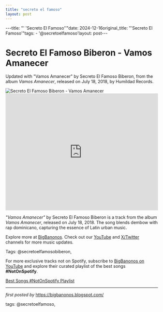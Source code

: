```yaml
---
title: "secreto el famoso"
layout: post
---
```

---title: "' 'Secreto El Famoso''"date: 2024-12-16original_title: "'Secreto El Famoso'"tags:  - '@secretoelfamoso'layout: post---<!-- Title of the Post --><h1 >Secreto El Famoso Biberon - Vamos Amanecer</h1> <!-- Introductory Text --><p >Updated with "Vamos Amanecer" by Secreto El Famoso Biberon, from the album *Vamos Amanecer*, released on July 18, 2018, by Humildad Records.</p> <!-- Featured Image --><div > <img src="https://i.scdn.co/image/ab67616d0000b2735fe4b941c64cd64912d20a6c" alt="Secreto El Famoso Biberon - Vamos Amanecer" /></div> <!-- YouTube Video Embed --><div > <iframe width="100%" height="385" src="https://www.youtube.com/embed/z5zpzYikao4" title="Secreto El Famoso Biberon - Vamos Amanecer (Video Oficial)" frameborder="0" allow="accelerometer; autoplay; clipboard-write; encrypted-media; gyroscope; picture-in-picture; web-share" referrerpolicy="strict-origin-when-cross-origin" allowfullscreen></iframe></div> <!-- Song Information --><div > <p><em>"Vamos Amanecer"</em> by Secreto El Famoso Biberon is a track from the album *Vamos Amanecer*, released on July 18, 2018. The song blends dembow with rap dominicano, capturing the essence of Latin urban music.</p></div> <!-- Footer Links --><div > <p>Explore more at <a href="https://bigbanonos.blogspot.com/" target="_blank">BigBanonos</a>. Check out our <a href="https://www.youtube.com/@BigBanonos" target="_blank">YouTube</a> and <a href="https://x.com/bigbanonos" target="_blank">X/Twitter</a> channels for more music updates.</p></div> <!-- Tags --><p >Tags: @secretoelfamosobiberon,</p><!--Subscribe and Playlist Links--><div>    <p>For more exclusive tracks not on Spotify, subscribe to <a href="https://www.youtube.com/@BigBanonos" target="_blank">BigBanonos on YouTube</a> and explore their curated playlist of the best songs <strong>#NotOnSpotify</strong>.</p>    <p><a href="https://www.youtube.com/playlist?list=PLtuNtuTatqI0kFahUCbtbfenC_ET5O_tr" target="_blank">Best Songs #NotOnSpotify Playlist<br /></a></p></div><hr /><p><em>first posted by</em> <a href="https://bigbanonos.blogspot.com/" rel="noopener" target="_new">https://bigbanonos.blogspot.com/</a></p><p>tags: @secretoelfamoso,</p>